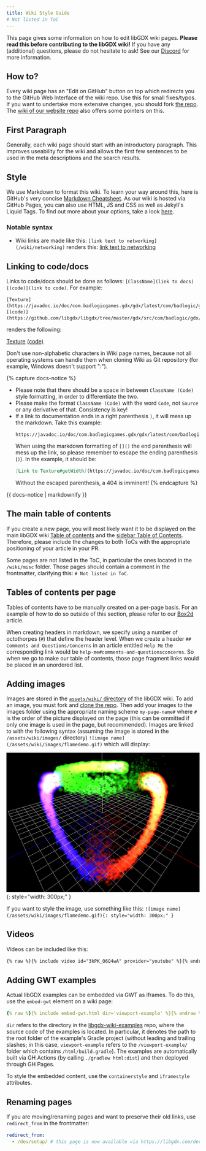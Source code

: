 ```yaml
---
title: Wiki Style Guide
# Not listed in ToC
---
```

This page gives some information on how to edit libGDX wiki pages. **Please read this before contributing to the libGDX wiki!** If you have any (additional) questions, please do not hesitate to ask! See our [Discord](/community/) for more information.

## How to?
Every wiki page has an "Edit on GitHub" button on top which redirects you to the GitHub Web Interface of the wiki repo. Use this for small fixes/typos. If you want to undertake more extensive changes, you should fork [the repo](https://github.com/libgdx/libgdx.github.io). The [wiki of our website repo](https://github.com/libgdx/libgdx.github.io/wiki) also offers some pointers on this.

## First Paragraph
Generally, each wiki page should start with an introductory paragraph. This improves useability for the wiki and allows the first few sentences to be used in the meta descriptions and the search results.

## Style
We use Markdown to format this wiki. To learn your way around this, here is GitHub's very concise [Markdown Cheatsheet](https://github.com/adam-p/markdown-here/wiki/Markdown-Cheatsheet). As our wiki is hosted via GitHub Pages, you can also use HTML, JS and CSS as well as Jekyll's Liquid Tags. To find out more about your options, take a look [here](https://github.com/libgdx/libgdx.github.io/wiki).

### Notable syntax

* Wiki links are made like this:
   `[link text to networking](/wiki/networking)` renders this: [link text to networking](/wiki/networking)  

## Linking to code/docs
Links to code/docs should be done as follows: `[ClassName](link to docs) [(code)](link to code)`. For example:
```
[Texture](https://javadoc.io/doc/com.badlogicgames.gdx/gdx/latest/com/badlogic/gdx/graphics/Texture.html)
[(code)](https://github.com/libgdx/libgdx/tree/master/gdx/src/com/badlogic/gdx/graphics/Texture.java)
```

renders the following:

[Texture](https://javadoc.io/doc/com.badlogicgames.gdx/gdx/latest/com/badlogic/gdx/graphics/Texture.html)
[(code)](https://github.com/libgdx/libgdx/tree/master/gdx/src/com/badlogic/gdx/graphics/Texture.java)

Don't use non-alphabetic characters in Wiki page names, because not all operating systems can handle
them when cloning Wiki as Git repository (for example, Windows doesn't support ":").

{% capture docs-notice %}
- Please note that there should be a space in between `ClassName (Code)` style formatting, in order to differentiate the two.
- Please make the format `ClassName (Code)` with the word `Code`, not `Source` or any derivative of that. Consistency is key!
- If a link to documentation ends in a right parenthesis `)`, it will mess up the markdown. Take this example:
   ```
   https://javadoc.io/doc/com.badlogicgames.gdx/gdx/latest/com/badlogic/gdx/graphics/Texture.html#getWidth()
   ```
   When using the markdown formatting of `[]()` the end parenthesis will mess up the link, so please remember to escape the ending parenthesis (`)`). In the example, it should be:
   ```markdown
   [Link to Texture#getWidth](https://javadoc.io/doc/com.badlogicgames.gdx/gdx/latest/com/badlogic/gdx/graphics/Texture.html#getWidth(\))
   ```
   Without the escaped parenthesis, a 404 is imminent!
{% endcapture %}

<div class="notice notice--primary">{{ docs-notice | markdownify }}</div>

## The main table of contents

If you create a new page, you will most likely want it to be displayed on the main libGDX wiki [Table of contents](https://github.com/libgdx/libgdx.github.io/blob/dev/_includes/wiki_index.md) and the [sidebar Table of Contents](https://github.com/libgdx/libgdx.github.io/blob/dev/_includes/wiki_sidebar.md). Therefore, please include the changes to both ToCs with the appropriate positioning of your article in your PR.

Some pages are not listed in the ToC, in particular the ones located in the `/wiki/misc` folder. Those pages should contain a comment in the frontmatter, clarifying this: `# Not listed in ToC`.

## Tables of contents per page

Tables of contents have to be manually created on a per-page basis. For an example of how to do so outside of this section, please refer to our [Box2d](/wiki/extensions/physics/box2d) article.

When creating headers in markdown, we specify using a number of octothorpes (`#`) that define the header level. When we create a header `## Comments and Questions/Concerns` in an article entitled `Help Me` the corresponding link would be `help-me#comments-and-questionsconcerns`. So when we go to make our table of contents, those page fragment links would be placed in an unordered list.

## Adding images

Images are stored in the [`assets/wiki/` directory](https://github.com/libgdx/libgdx.github.io/blob/dev/assets/wiki/) of the libGDX wiki. To add an image, you must fork and [clone the repo](https://docs.github.com/en/free-pro-team@latest/github/creating-cloning-and-archiving-repositories/cloning-a-repository). Then add your images to the images folder using the appropriate naming scheme `my-page-name#` where `#` is the order of the picture displayed on the page (this can be ommitted if only one image is used in the page, but recommended). Images are linked to with the following syntax (assuming the image is stored in the `/assets/wiki/images/` directory) `![image name](/assets/wiki/images/flamedemo.gif)` which will display:

![image name](/assets/wiki/images/flamedemo.gif){: style="width: 300px;" }

If you want to style the image, use something like this: `![image name](/assets/wiki/images/flamedemo.gif){: style="width: 300px;" }` 

## Videos

Videos can be included like this:

```markdown
{% raw %}{% include video id="3kPK_O6Q4wA" provider="youtube" %}{% endraw %}
```

## Adding GWT examples

Actual libGDX examples can be embedded via GWT as iframes. To do this, use the `embed-gwt` element on a wiki page:
```yml
{% raw %}{% include embed-gwt.html dir='viewport-example' %}{% endraw %}
```

`dir` refers to the directory in the [libgdx-wiki-examples](https://github.com/libgdx/libgdx-wiki-examples) repo, where the source code of the examples is located. In particular, it denotes the path to the root folder of the example's Gradle project (without leading and trailing slashes; in this case, `viewport-example` refers to the  `/viewport-example/` folder which contains `/html/build.gradle`). The examples are automatically built via GH Actions (by calling `./gradlew html:dist`) and then deployed through GH Pages.

To style the embedded content, use the `containerstyle` and `iframestyle` attributes.

## Renaming pages

If you are moving/renaming pages and want to preserve their old links, use `redirect_from` in the frontmatter:
```yml
redirect_from:
  - /dev/setup/ # this page is now available via https://libgdx.com/dev/setup/ as well
```
